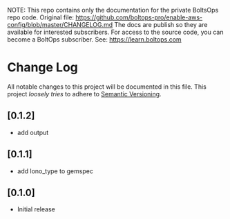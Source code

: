 <!-- note marker start -->
NOTE: This repo contains only the documentation for the private BoltsOps repo code.
Original file: https://github.com/boltops-pro/enable-aws-config/blob/master/CHANGELOG.md
The docs are publish so they are available for interested subscribers.
For access to the source code, you can become a BoltOps subscriber.
See: https://learn.boltops.com

<!-- note marker end -->

# Change Log

All notable changes to this project will be documented in this file.
This project *loosely tries* to adhere to [Semantic Versioning](http://semver.org/).

## [0.1.2]
- add output

## [0.1.1]
- add lono_type to gemspec

## [0.1.0]
- Initial release
